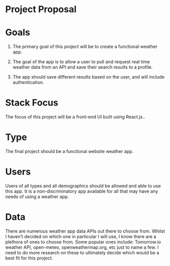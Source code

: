 

# **Project Proposal**

# **Goals**

1. The primary goal of this project will be to create a functional weather app.

2. The goal of the app is to allow a user to pull and request real time weather data from an API and save their search results to a profile.

3. The app should save different results based on the user, and will include authentication.

# **Stack Focus**

The focus of this project will be a front-end UI built using React.js..

# **Type**

The final project should be a functional website weather app.

# **Users**

Users of all types and all demographics should be allowed and able to use this app. It is a non-discriminatory app available for all that may have any needs of using a weather app.

# **Data**

There are numerous weather app data APIs out there to choose from. Whilst I haven’t decided on which one in particular I will use, I know there are a plethora of ones to choose from. Some popular ones include: Tomorrow.io weather API, open-meteo, openweathermap.org, etc just to name a few. I need to do more research on these to ultimately decide which would be a best fit for this project. 